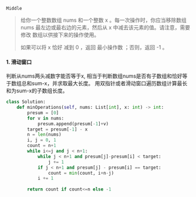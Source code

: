 `Middle`

> 给你一个整数数组 nums 和一个整数 x 。每一次操作时，你应当移除数组 nums 最左边或最右边的元素，然后从 x 中减去该元素的值。请注意，需要 修改 数组以供接下来的操作使用。
>
> 如果可以将 x 恰好 减到 0 ，返回 最小操作数 ；否则，返回 -1 。
>

#### 1. 滑动窗口

判断从nums两头减数字能否等于x, 相当于判断数组nums是否有子数组和恰好等于数组总和sum-x，并求取最大长度。
用双指针或者滑动窗口遍历数组计算最长和为sum-x的子数组长度。

```python
class Solution:
    def minOperations(self, nums: List[int], x: int) -> int:
        presum = [0]
        for v in nums:
            presum.append(presum[-1]+v)
        target = presum[-1] - x
        n = len(nums)
        i, j = 0, 1
        count = n+1
        while i<=j and j < n+1:
            while j < n+1 and presum[j]-presum[i] < target:
                j += 1
            if j < n+1 and presum[j] - presum[i] == target:
                count = min(count, i+n-j)
            i += 1
        
        return count if count<=n else -1
```

